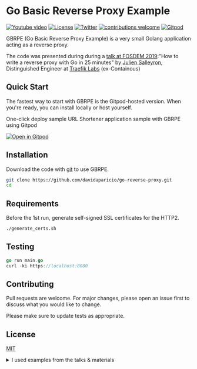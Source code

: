 # Go Basic Reverse Proxy Example

[![Youtube video](https://img.shields.io/badge/youtube-video-brightgreen.svg)](https://youtu.be/tWSmUsYLiE4)
[![License](https://img.shields.io/badge/license-MIT-blue.svg)](https://github.com/traefik/traefik/blob/master/LICENSE.md)
[![Twitter](https://img.shields.io/twitter/follow/dadideo.svg?style=social)](https://twitter.com/intent/follow?screen_name=dadideo)
[![contributions welcome](https://img.shields.io/badge/contributions-welcome-brightgreen?logo=github)](CODE_OF_CONDUCT.md) 
[![Gitpod](https://img.shields.io/badge/Gitpod-ready--to--code-FFB45B?logo=gitpod)](https://gitpod.io/#https://github.com/davidaparicio/go-reverse-proxy) 


GBRPE (Go Basic Reverse Proxy Example) is a very small Golang application acting as a reverse proxy.

The code was presented during during a [talk at FOSDEM 2019](https://youtu.be/tWSmUsYLiE4):"How to write a reverse proxy with Go in 25 minutes" by [Julien Salleyron](https://mobile.twitter.com/juguul), Distinguished Engineer at [Traefik Labs](https://traefik.io/) (ex-Containous)

## Quick Start
The fastest way to start with GBRPE is the Gitpod-hosted version. When you're ready, you can install locally or host yourself.

One-click deploy sample URL Shortener application sample with GBRPE using Gitpod 

[![Open in Gitpod](https://gitpod.io/button/open-in-gitpod.svg)](https://gitpod.io/#https://github.com/davidaparicio/go-reverse-proxy)

## Installation

Download the code with [git](https://git-scm.com/downloads) to use GBRPE.

```bash
git clone https://github.com/davidaparicio/go-reverse-proxy.git
cd 
```

## Requirements

Before the 1st run, generate self-signed SSL certificates for the HTTP2.

```bash
./generate_certs.sh
```

## Testing

```go
go run main.go
curl -ki https://localhost:8080
```

## Contributing
Pull requests are welcome. For major changes, please open an issue first to discuss what you would like to change.

Please make sure to update tests as appropriate.

## License
[MIT](https://choosealicense.com/licenses/mit/)

<details>
  <summary>I used examples from the talks & materials</summary>

* FOSDEM2019 - How to write a reverse proxy with Go in 25 minutes by Julien Salleyron;
* GoLab2018 - Building a DIY proxy with the net package by Filippo Valsorda;

</details>